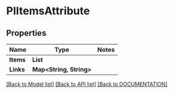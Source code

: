 # PIItemsAttribute

## Properties
Name | Type | Notes
------------ | ------------- | -------------
**Items** | **List<PIAttribute>**
**Links** | **Map<String, String>**

[[Back to Model list]](../../DOCUMENTATION.md#documentation-for-models) [[Back to API list]](../../DOCUMENTATION.md#documentation-for-api-endpoints) [[Back to DOCUMENTATION]](../../DOCUMENTATION.md)
